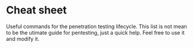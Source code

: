 # Cheat sheet
Useful commands for the penetration testing lifecycle.
This list is not mean to be the utimate guide for pentesting, just a quick help.
Feel free to use it and modify it.
